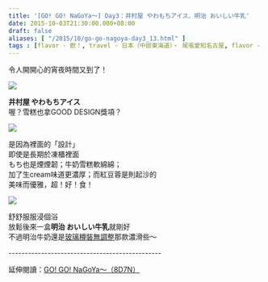 ```yaml
---
title: '[GO! GO! NaGoYa～] Day3：井村屋 やわもちアイス、明治 おいしい牛乳'
date: 2015-10-03T21:30:00.000+08:00
draft: false
aliases: [ "/2015/10/go-go-nagoya-day3_13.html" ]
tags : [flavor - 飲！, travel - 日本（中部東海道）・ 尾張愛知名古屋, flavor - 螞蟻族]
---
```


令人開開心的宵夜時間又到了！  

[![](https://c1.staticflickr.com/1/649/21780935545_e45e25a68e_z.jpg)](https://c1.staticflickr.com/1/649/21780935545_e45e25a68e_z.jpg)

**井村屋 やわもちアイス**  
喔？雪糕也拿GOOD DESIGN獎項？  

[![](https://c2.staticflickr.com/6/5654/21159883143_0254887039_z.jpg)](https://c2.staticflickr.com/6/5654/21159883143_0254887039_z.jpg)

是因為裡面的「設計」  
即使是長期於凍櫃裡面  
もち也是煙煙韌；牛奶雪糕軟綿綿；  
加了生cream味道更濃厚；而紅豆蓉是則起沙的  
美味而優雅，超！好！食！  

[![](https://c1.staticflickr.com/1/675/21790392371_a1e9ba0386_z.jpg)](https://c1.staticflickr.com/1/675/21790392371_a1e9ba0386_z.jpg)

舒舒服服浸個浴  
放鬆後來一盒**明治 おいしい牛乳**就剛好  
不過明治牛奶還是[玻璃樽裝無調整](http://www.hidie.net/2013/11/day5mse.html)那款濃滑些～  
  
\-----------------------------------------------  
  
延伸閱讀：[GO! GO! NaGoYa～（8D7N）](http://www.hidie.net/2015/11/go-go-nagoya8d7n.html)